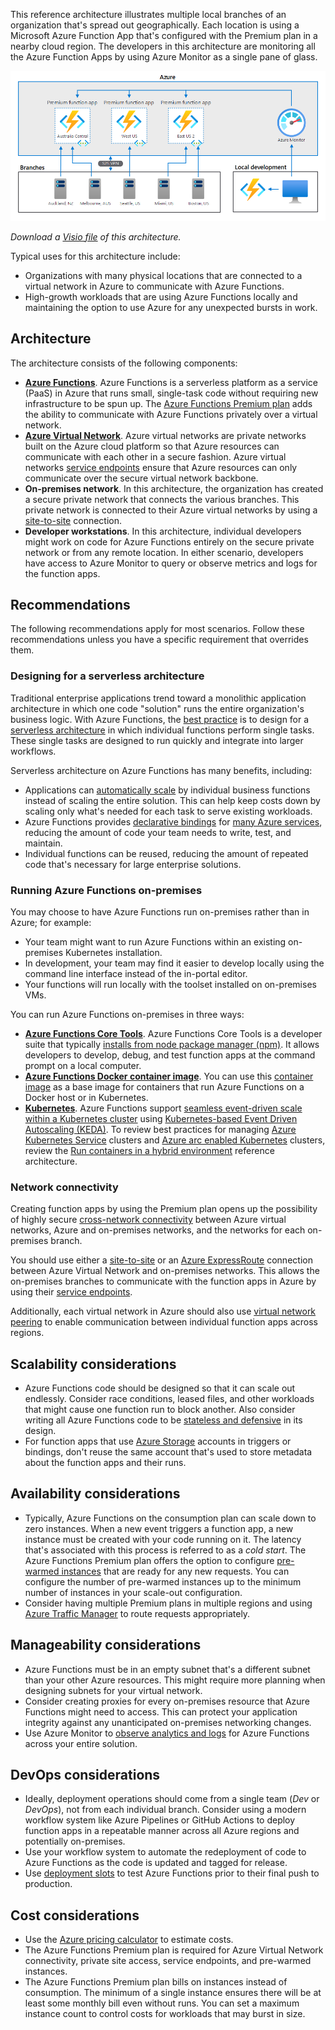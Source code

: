 


This reference architecture illustrates multiple local branches of an organization that's spread out geographically. Each location is using a Microsoft Azure Function App that's configured with the Premium plan in a nearby cloud region. The developers in this architecture are monitoring all the Azure Function Apps by using Azure Monitor as a single pane of glass.

![The diagram illustrates multiple local virtual machines (VMs) that are connected to Azure Functions in different regions. Developers are monitoring their function apps by using Azure Monitor.][architectural-diagram]

*Download a [Visio file][architectural-diagram-visio-source] of this architecture.*

Typical uses for this architecture include:

- Organizations with many physical locations that are connected to a virtual network in Azure to communicate with Azure Functions.
- High-growth workloads that are using Azure Functions locally and maintaining the option to use Azure for any unexpected bursts in work.

## Architecture

The architecture consists of the following components:

- **[Azure Functions][azure-functions]**. Azure Functions is a serverless platform as a service (PaaS) in Azure that runs small, single-task code without requiring new infrastructure to be spun up. The [Azure Functions Premium plan][azure-functions-premium] adds the ability to communicate with Azure Functions privately over a virtual network.
- **[Azure Virtual Network][azure-virtual-network]**. Azure virtual networks are private networks built on the Azure cloud platform so that Azure resources can communicate with each other in a secure fashion. Azure virtual networks [service endpoints][azure-virtual-network-service-endpoints] ensure that Azure resources can only communicate over the secure virtual network backbone.
- **On-premises network**. In this architecture, the organization has created a secure private network that connects the various branches. This private network is connected to their Azure virtual networks by using a [site-to-site][azure-virtual-network-s2s] connection.
- **Developer workstations**. In this architecture, individual developers might work on code for Azure Functions entirely on the secure private network or from any remote location. In either scenario, developers have access to Azure Monitor to query or observe metrics and logs for the function apps.

## Recommendations

The following recommendations apply for most scenarios. Follow these recommendations unless you have a specific requirement that overrides them.

### Designing for a serverless architecture

Traditional enterprise applications trend toward a monolithic application architecture in which one code "solution" runs the entire organization's business logic. With Azure Functions, the [best practice][azure-functions-best-practices] is to design for a [serverless architecture][azure-architecture-center-serverless] in which individual functions perform single tasks. These single tasks are designed to run quickly and integrate into larger workflows.

Serverless architecture on Azure Functions has many benefits, including:

- Applications can [automatically scale][azure-functions-scale] by individual business functions instead of scaling the entire solution. This can help keep costs down by scaling only what's needed for each task to serve existing workloads.
- Azure Functions provides [declarative bindings][azure-functions-bindings] for [many Azure services][azure-functions-bindings-list], reducing the amount of code your team needs to write, test, and maintain.
- Individual functions can be reused, reducing the amount of repeated code that's necessary for large enterprise solutions.

### Running Azure Functions on-premises

You may choose to have Azure Functions run on-premises rather than in Azure; for example:

- Your team might want to run Azure Functions within an existing on-premises Kubernetes installation.
- In development, your team may find it easier to develop locally using the command line interface instead of the in-portal editor.
- Your functions will run locally with the toolset installed on on-premises VMs.

You can run Azure Functions on-premises in three ways:

- **[Azure Functions Core Tools][azure-functions-core-tools]**. Azure Functions Core Tools is a developer suite that typically [installs from node package manager (npm)][azure-functions-core-tools-install]. It allows developers to develop, debug, and test function apps at the command prompt on a local computer.
- **[Azure Functions Docker container image][azure-functions-docker]**. You can use this [container image][azure-functions-docker-hub] as a base image for containers that run Azure Functions on a Docker host or in Kubernetes.
- **[Kubernetes][kubernetes]**. Azure Functions support [seamless event-driven scale within a Kubernetes cluster][azure-functions-kubernetes] using [Kubernetes-based Event Driven Autoscaling (KEDA)][kubernetes-keda]. To review best practices for managing [Azure Kubernetes Service][azure-kubernetes-service] clusters and [Azure arc enabled Kubernetes][azure-arc-kubernetes] clusters, review the [Run containers in a hybrid environment][reference-architecture-hybrid-containers] reference architecture.

### Network connectivity

Creating function apps by using the Premium plan opens up the possibility of highly secure [cross-network connectivity][azure-virtual-network-cross] between Azure virtual networks, Azure and on-premises networks, and the networks for each on-premises branch.

You should use either a [site-to-site][azure-virtual-network-s2s] or an [Azure ExpressRoute][azure-expressroute] connection between Azure Virtual Network and on-premises networks. This allows the on-premises branches to communicate with the function apps in Azure by using their [service endpoints][azure-virtual-network-service-endpoints].

Additionally, each virtual network in Azure should also use [virtual network peering][azure-virtual-network-peering] to enable communication between individual function apps across regions.

## Scalability considerations

- Azure Functions code should be designed so that it can scale out endlessly. Consider race conditions, leased files, and other workloads that might cause one function run to block another. Also consider writing all Azure Functions code to be [stateless and defensive][azure-functions-best-practices] in its design.
- For function apps that use [Azure Storage][azure-storage] accounts in triggers or bindings, don't reuse the same account that's used to store metadata about the function apps and their runs.

## Availability considerations

- Typically, Azure Functions on the consumption plan can scale down to zero instances. When a new event triggers a function app, a new instance must be created with your code running on it. The latency that's associated with this process is referred to as a *cold start*. The Azure Functions Premium plan offers the option to configure [pre-warmed instances][azure-functions-premium-warmed] that are ready for any new requests. You can configure the number of pre-warmed instances up to the minimum number of instances in your scale-out configuration.
- Consider having multiple Premium plans in multiple regions and using [Azure Traffic Manager][azure-traffic-manager] to route requests appropriately.

## Manageability considerations

- Azure Functions must be in an empty subnet that's a different subnet than your other Azure resources. This might require more planning when designing subnets for your virtual network.
- Consider creating proxies for every on-premises resource that Azure Functions might need to access. This can protect your application integrity against any unanticipated on-premises networking changes.
- Use Azure Monitor to [observe analytics and logs][azure-functions-monitor] for Azure Functions across your entire solution.

## DevOps considerations

- Ideally, deployment operations should come from a single team (*Dev* or *DevOps*), not from each individual branch. Consider using a modern workflow system like Azure Pipelines or GitHub Actions to deploy function apps in a repeatable manner across all Azure regions and potentially on-premises.
- Use your workflow system to automate the redeployment of code to Azure Functions as the code is updated and tagged for release.
- Use [deployment slots][azure-functions-deployment-slots] to test Azure Functions prior to their final push to production.

## Cost considerations

- Use the [Azure pricing calculator][azure-pricing-calculator] to estimate costs.
- The Azure Functions Premium plan is required for Azure Virtual Network connectivity, private site access, service endpoints, and pre-warmed instances.
- The Azure Functions Premium plan bills on instances instead of consumption. The minimum of a single instance ensures there will be at least some monthly bill even without runs. You can set a maximum instance count to control costs for workloads that may burst in size.

[architectural-diagram]: ./images/azure-functions-hybrid.png
[architectural-diagram-visio-source]: https://arch-center.azureedge.net/azure-functions-hybrid.vsdx
[azure-arc-kubernetes]: /azure/azure-arc/kubernetes/
[azure-architecture-center-serverless]: ../serverless-quest/serverless-overview.md
[azure-expressroute]: /azure/expressroute/
[azure-functions]: /azure/azure-functions/
[azure-functions-best-practices]: /azure/azure-functions/functions-best-practices
[azure-functions-bindings]: /azure/azure-functions/functions-bindings-example
[azure-functions-bindings-list]: /azure/azure-functions/functions-triggers-bindings#supported-bindings
[azure-functions-core-tools]: https://github.com/azure/azure-functions-core-tools
[azure-functions-core-tools-install]: /azure/azure-functions/functions-run-local#install-the-azure-functions-core-tools
[azure-functions-deployment-slots]: /azure/azure-functions/functions-deployment-slots
[azure-functions-docker]: /azure/azure-functions/functions-create-function-linux-custom-image
[azure-functions-docker-hub]: https://hub.docker.com/_/microsoft-azure-functions-base
[azure-functions-kubernetes]: /azure/azure-functions/functions-kubernetes-keda
[azure-functions-monitor]: /azure/azure-functions/functions-monitoring
[azure-functions-premium]: /azure/azure-functions/functions-premium-plan
[azure-functions-premium-warmed]: /azure/azure-functions/functions-premium-plan#pre-warmed-instances
[azure-functions-scale]: /azure/azure-functions/functions-scale
[azure-kubernetes-service]: /azure/aks/
[azure-pricing-calculator]: https://azure.microsoft.com/pricing/calculator/
[azure-storage]: /azure/storage
[azure-traffic-manager]: /azure/traffic-manager
[azure-virtual-network]: /azure/virtual-network/
[azure-virtual-network-cross]: /azure/expressroute/cross-network-connectivity
[azure-virtual-network-peering]: /azure/virtual-network/virtual-network-peering-overview
[azure-virtual-network-service-endpoints]: /azure/virtual-network/virtual-network-service-endpoints-overview
[azure-virtual-network-s2s]: /azure/vpn-gateway/vpn-gateway-howto-site-to-site-resource-manager-portal
[kubernetes]: https://kubernetes.io/
[kubernetes-keda]: https://keda.sh/
[reference-architecture-hybrid-containers]: hybrid-containers.yml
